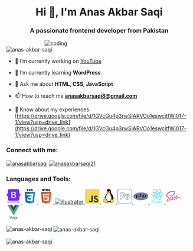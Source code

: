 <h1 align="center">Hi 👋, I'm Anas Akbar Saqi</h1>
<h3 align="center">A passionate frontend developer from Pakistan</h3>

<img align="right" alt="coding" width="400" src="https://user-images.githubusercontent.com/55389276/140866485-8fb1c876-9a8f-4d6a-98dc-08c4981eaf70.gif">

<p align="left"> <img src="https://komarev.com/ghpvc/?username=anas-akbar-saqi&label=Profile%20views&color=0e75b6&style=flat" alt="anas-akbar-saqi" /> </p>

- 🔭 I’m currently working on [YouTube](https://www.youtube.com/@Dev_Dose_With_Professor)

- 🌱 I’m currently learning **WordPress**

- 💬 Ask me about **HTML, CSS, JavaScript**

- 📫 How to reach me **anasakbarsaqi8@gmail.com**

- 📄 Know about my experiences [https://drive.google.com/file/d/1GVcGu4p3rwSIARVOo1eswcitfWi017-1/view?usp=drive_link](https://drive.google.com/file/d/1GVcGu4p3rwSIARVOo1eswcitfWi017-1/view?usp=drive_link)

<h3 align="left">Connect with me:</h3>
<p align="left">
<a href="https://linkedin.com/in/anasakbarsaqi" target="blank"><img align="center" src="https://raw.githubusercontent.com/rahuldkjain/github-profile-readme-generator/master/src/images/icons/Social/linked-in-alt.svg" alt="anasakbarsaqi" height="30" width="40" /></a>
<a href="https://fb.com/anasakbarsaqi21" target="blank"><img align="center" src="https://raw.githubusercontent.com/rahuldkjain/github-profile-readme-generator/master/src/images/icons/Social/facebook.svg" alt="anasakbarsaqi21" height="30" width="40" /></a>
</p>

<h3 align="left">Languages and Tools:</h3>
<p align="left"> <a href="https://getbootstrap.com" target="_blank" rel="noreferrer"> <img src="https://raw.githubusercontent.com/devicons/devicon/master/icons/bootstrap/bootstrap-plain-wordmark.svg" alt="bootstrap" width="40" height="40"/> </a> <a href="https://www.w3schools.com/css/" target="_blank" rel="noreferrer"> <img src="https://raw.githubusercontent.com/devicons/devicon/master/icons/css3/css3-original-wordmark.svg" alt="css3" width="40" height="40"/> </a> <a href="https://www.w3.org/html/" target="_blank" rel="noreferrer"> <img src="https://raw.githubusercontent.com/devicons/devicon/master/icons/html5/html5-original-wordmark.svg" alt="html5" width="40" height="40"/> </a> <a href="https://www.adobe.com/in/products/illustrator.html" target="_blank" rel="noreferrer"> <img src="https://www.vectorlogo.zone/logos/adobe_illustrator/adobe_illustrator-icon.svg" alt="illustrator" width="40" height="40"/> </a> <a href="https://developer.mozilla.org/en-US/docs/Web/JavaScript" target="_blank" rel="noreferrer"> <img src="https://raw.githubusercontent.com/devicons/devicon/master/icons/javascript/javascript-original.svg" alt="javascript" width="40" height="40"/> </a> <a href="https://www.linux.org/" target="_blank" rel="noreferrer"> <img src="https://raw.githubusercontent.com/devicons/devicon/master/icons/linux/linux-original.svg" alt="linux" width="40" height="40"/> </a> <a href="https://www.photoshop.com/en" target="_blank" rel="noreferrer"> <img src="https://raw.githubusercontent.com/devicons/devicon/master/icons/photoshop/photoshop-line.svg" alt="photoshop" width="40" height="40"/> </a> <a href="https://www.php.net" target="_blank" rel="noreferrer"> <img src="https://raw.githubusercontent.com/devicons/devicon/master/icons/php/php-original.svg" alt="php" width="40" height="40"/> </a> <a href="https://reactjs.org/" target="_blank" rel="noreferrer"> <img src="https://raw.githubusercontent.com/devicons/devicon/master/icons/react/react-original-wordmark.svg" alt="react" width="40" height="40"/> </a> <a href="https://sass-lang.com" target="_blank" rel="noreferrer"> <img src="https://raw.githubusercontent.com/devicons/devicon/master/icons/sass/sass-original.svg" alt="sass" width="40" height="40"/> </a> <a href="https://vuejs.org/" target="_blank" rel="noreferrer"> <img src="https://raw.githubusercontent.com/devicons/devicon/master/icons/vuejs/vuejs-original-wordmark.svg" alt="vuejs" width="40" height="40"/> </a> </p>

<p><img align="left" src="https://github-readme-stats.vercel.app/api/top-langs?username=anas-akbar-saqi&show_icons=true&locale=en&layout=compact" alt="anas-akbar-saqi" /></p>

<p>&nbsp;<img align="center" src="https://github-readme-stats.vercel.app/api?username=anas-akbar-saqi&show_icons=true&locale=en" alt="anas-akbar-saqi" /></p>

<p><img align="center" src="https://github-readme-streak-stats.herokuapp.com/?user=anas-akbar-saqi&" alt="anas-akbar-saqi" /></p>
